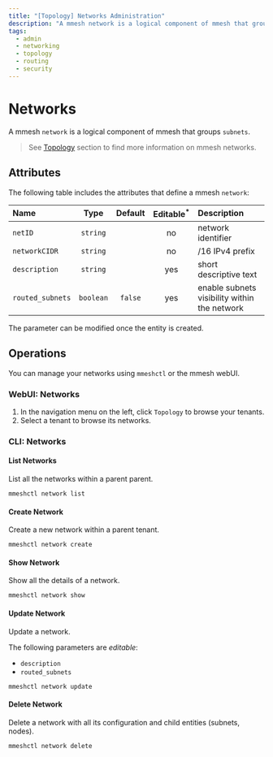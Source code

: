 ```yaml
---
title: "[Topology] Networks Administration"
description: "A mmesh network is a logical component of mmesh that groups subnets. You can manage the networks using mmeshctl or the mmesh webUI."
tags:
  - admin
  - networking
  - topology
  - routing
  - security
---
```


# Networks

A mmesh `network` is a logical component of mmesh that groups `subnets`.

> See [Topology](/platform/networking/topology/#network) section to find more information on mmesh networks.

## Attributes

The following table includes the attributes that define a mmesh `network`:

| Name             | Type      | Default | Editable<sup>*</sup> | Description |
| :--------------- | :-------: | :-----: | :------------------: | :---------- |
| `netID`          | `string`  |         | no  | network identifier |
| `networkCIDR`    | `string`  |         | no  | /16 IPv4 prefix |
| `description`    | `string`  |         | yes | short descriptive text |
| `routed_subnets` | `boolean` | `false` | yes | enable subnets visibility within the network |

<table-note>
The parameter can be modified once the entity is created.
</table-note>

## Operations

You can manage your networks using `mmeshctl` or the mmesh webUI.

### WebUI: Networks

1. In the navigation menu on the left, click `Topology` to browse your tenants.
2. Select a tenant to browse its networks.

### CLI: Networks

#### List Networks

List all the networks within a parent parent.

```shell
mmeshctl network list
```

#### Create Network

Create a new network within a parent tenant.

```shell
mmeshctl network create
```

#### Show Network

Show all the details of a network.

```shell
mmeshctl network show
```

#### Update Network

Update a network.

The following parameters are *editable*:

- `description`
- `routed_subnets`

```shell
mmeshctl network update
```

#### Delete Network

Delete a network with all its configuration and child entities (subnets, nodes).

```shell
mmeshctl network delete
```
